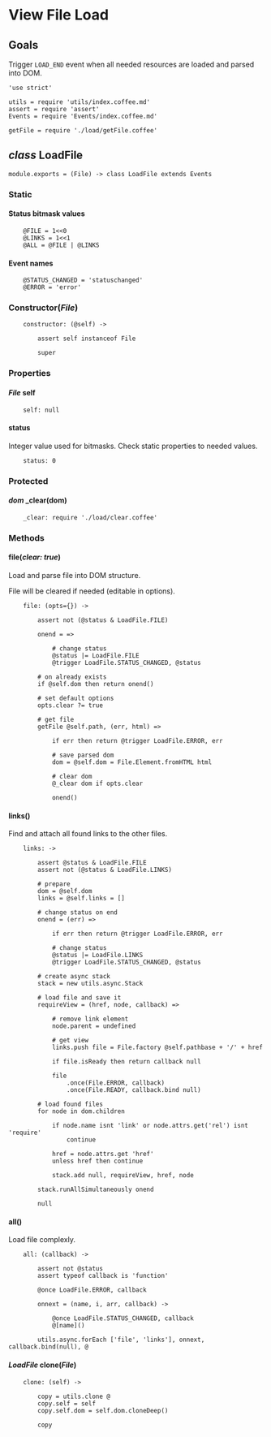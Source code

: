 View File Load
==============

Goals
-----

Trigger `LOAD_END` event when all needed resources are loaded and parsed into DOM.

	'use strict'

	utils = require 'utils/index.coffee.md'
	assert = require 'assert'
	Events = require 'Events/index.coffee.md'

	getFile = require './load/getFile.coffee'

*class* LoadFile
----------------

	module.exports = (File) -> class LoadFile extends Events

### Static

#### Status bitmask values

		@FILE = 1<<0
		@LINKS = 1<<1
		@ALL = @FILE | @LINKS

#### Event names

		@STATUS_CHANGED = 'statuschanged'
		@ERROR = 'error'

### Constructor(*File*)

		constructor: (@self) ->

			assert self instanceof File

			super

### Properties

#### *File* self

		self: null

#### status

Integer value used for bitmasks. Check static properties to needed values.

		status: 0

### Protected

#### *dom* _clear(dom)

		_clear: require './load/clear.coffee'

### Methods

#### file(*clear: true*)

Load and parse file into DOM structure.

File will be cleared if needed (editable in options).

		file: (opts={}) ->

			assert not (@status & LoadFile.FILE)

			onend = =>

				# change status
				@status |= LoadFile.FILE 
				@trigger LoadFile.STATUS_CHANGED, @status

			# on already exists
			if @self.dom then return onend()

			# set default options
			opts.clear ?= true

			# get file
			getFile @self.path, (err, html) =>

				if err then return @trigger LoadFile.ERROR, err

				# save parsed dom
				dom = @self.dom = File.Element.fromHTML html

				# clear dom
				@_clear dom if opts.clear
				
				onend()

#### links()

Find and attach all found links to the other files.

		links: ->

			assert @status & LoadFile.FILE
			assert not (@status & LoadFile.LINKS)

			# prepare
			dom = @self.dom
			links = @self.links = []

			# change status on end
			onend = (err) =>

				if err then return @trigger LoadFile.ERROR, err

				# change status
				@status |= LoadFile.LINKS 
				@trigger LoadFile.STATUS_CHANGED, @status 

			# create async stack
			stack = new utils.async.Stack

			# load file and save it
			requireView = (href, node, callback) =>

				# remove link element
				node.parent = undefined

				# get view
				links.push file = File.factory @self.pathbase + '/' + href

				if file.isReady then return callback null

				file
					.once(File.ERROR, callback)
					.once(File.READY, callback.bind null)

			# load found files
			for node in dom.children

				if node.name isnt 'link' or node.attrs.get('rel') isnt 'require'
					continue

				href = node.attrs.get 'href'
				unless href then continue

				stack.add null, requireView, href, node

			stack.runAllSimultaneously onend

			null

#### all()

Load file complexly.

		all: (callback) ->

			assert not @status
			assert typeof callback is 'function'

			@once LoadFile.ERROR, callback

			onnext = (name, i, arr, callback) ->

				@once LoadFile.STATUS_CHANGED, callback
				@[name]()

			utils.async.forEach ['file', 'links'], onnext, callback.bind(null), @

#### *LoadFile* clone(*File*)

		clone: (self) ->

			copy = utils.clone @
			copy.self = self
			copy.self.dom = self.dom.cloneDeep()

			copy